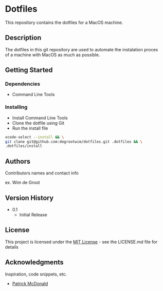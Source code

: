 # Dotfiles

This repository contains the dotfiles for a MacOS machine.

## Description

The dotfiles in this git repository are used to automate the instalation proces of a machine with MacOS as much as possible.

## Getting Started

### Dependencies

* Command Line Tools

### Installing

* Install Command Line Tools
* Clone the dotfile using Git
* Run the install file

```sh
xcode-select --install && \
git clone git@github.com:degrootwim/dotfiles.git .dotfiles && \
.dotfiles/install
```

## Authors

Contributors names and contact info

ex. Wim de Groot

## Version History

* 0.1
    * Initial Release

## License

This project is licensed under the [MIT License](https://github.com/degrootwim/dotfiles/LICENSE) - see the LICENSE.md file for details

## Acknowledgments

Inspiration, code snippets, etc.
* [Patrick McDonald](https://github.com/eieioxyz/dotfiles_macos)
